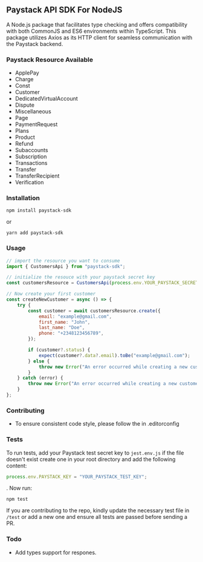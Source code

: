 ## Paystack API SDK For NodeJS

A Node.js package that facilitates type checking and offers compatibility with both CommonJS and ES6 environments within TypeScript. This package utilizes Axios as its HTTP client for seamless communication with the Paystack backend.

### Paystack Resource Available

-   ApplePay
-   Charge
-   Const
-   Customer
-   DedicatedVirtualAccount
-   Dispute
-   Miscellaneous
-   Page
-   PaymentRequest
-   Plans
-   Product
-   Refund
-   Subaccounts
-   Subscription
-   Transactions
-   Transfer
-   TransferRecipient
-   Verification

### Installation

```
npm install paystack-sdk
```

or

```
yarn add paystack-sdk
```

### Usage

```js
// import the resource you want to consume
import { CustomersApi } from "paystack-sdk";

// initialize the resouce with your paystack secret key
const customersResource = CustomersApi(process.env.YOUR_PAYSTACK_SECRET_KEY);

// Now create your first customer
const createNewCustomer = async () => {
    try {
        const customer = await customersResource.create({
            email: "example@gmail.com",
            first_name: "John",
            last_name: "Doe",
            phone: "+2348123456789",
        });

        if (customer?.status) {
            expect(customer?.data?.email).toBe("example@gmail.com");
        } else {
            throw new Error("An error occurred while creating a new customer");
        }
    } catch (error) {
        throw new Error("An error occurred while creating a new customer");
    }
};
```

### Contributing

-   To ensure consistent code style, please follow the in .editorconfig

### Tests

To run tests, add your Paystack test secret key to `jest.env.js` if the file doesn't exist create one in your root directory and add the following content:

```js
process.env.PAYSTACK_KEY = "YOUR_PAYSTACK_TEST_KEY";
```

. Now run:

```
npm test
```

If you are contributing to the repo, kindly update the necessary test file in `/test` or add a new one and ensure all tests are passed before sending a PR.

### Todo

-   Add types support for respones.
